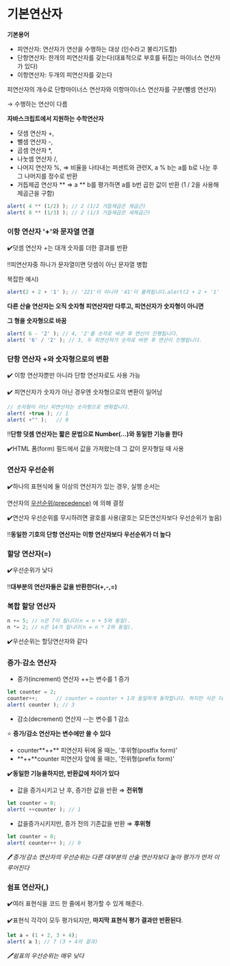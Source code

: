# 기본연산자 #
**기본용어**

- 피연산자:  연산자가 연산을 수행하는 대상 (인수라고 불리기도함)
- 단항연산자: 한개의 피연산자를 갖는다(대표적으로 부호를 뒤집는 마이너스 연산자가 있다)
- 이항연산자: 두개의 피연산자를 갖는다

피연산자의 개수로 단항마이너스 연산자와 이항마이너스 연산자를 구분(뺄셈 연산자) 

→ 수행하는 연산이 다름

**자바스크립트에서 지원하는 수학연산자**

- 덧셈 연산자 +,
- 뺄셈 연산자 -,
- 곱셈 연산자 *,
- 나눗셈 연산자 /,
- 나머지 연산자 %, ⇒ 비율을 나타내는 퍼센트와 관련X,  a % b는 a를 b로 나눈 후 그 나머지를 정수로 반환
- 거듭제곱 연산자 ** ⇒ a ** b를 평가하면 a를 b번 곱한 값이 반환 (1 / 2을 사용해 제곱근을 구함)

```jsx
alert( 4 ** (1/2) ); // 2 (1/2 거듭제곱은 제곱근)
alert( 8 ** (1/3) ); // 2 (1/3 거듭제곱은 세제곱근)
```

### 이항 연산자 '+'와 문자열 연결

✔️덧셈 연산자 +는 대개 숫자를 더한 결과를 반환

‼️피연산자중  하나가 문자열이면 덧셈이 아닌 문자열 병합

복잡한 예시)

```jsx
alert(2 + 2 + '1' ); // '221'이 아니라 '41'이 출력됩니다.alert(2 + 2 + '1' ); // '221'이 아니라 '41'이 출력됩니다.
```

**다른 산술 연산자는 오직 숫자형 피연산자만 다루고, 피연산자가 숫자형이 아니면**

**그 형을 숫자형으로 바꿈**

```jsx
alert( 6 - '2' ); // 4, '2'를 숫자로 바꾼 후 연산이 진행됩니다.
alert( '6' / '2' ); // 3, 두 피연산자가 숫자로 바뀐 후 연산이 진행됩니다.
```

### 단항 연산자 +와 숫자형으로의 변환

✔️ 이항 연산자뿐만 아니라 단항 연산자로도 사용 가능

✔️ 피연산자가 숫자가 아닌 경우엔 숫자형으로의 변환이 일어남

```jsx
// 숫자형이 아닌 피연산자는 숫자형으로 변화합니다.
alert( +true ); // 1
alert( +"" );   // 0
```

‼️**단항 덧셈 연산자는 짧은 문법으로 Number(...)와 동일한 기능을 한다**

✔️HTML 폼(form) 필드에서 값을 가져왔는데 그 값이 문자형일 때 사용

### 연산자 우선순위

✔️하나의 표현식에 둘 이상의 연산자가 있는 경우, 실행 순서는

 연산자의 [우선순위(precedence)](https://developer.mozilla.org/en-US/docs/Web/JavaScript/Reference/Operators/Operator_Precedence) 에 의해 결정

✔️연산자 우선순위를 무시하려면 괄호를 사용(괄호는 모든연산자보다 우선순위가 높음)

‼️**동일한 기호의 단항 연산자는 이항 연산자보다 우선순위가 더 높다**

### 할당 연산자(=)

✔️우선순위가 낮다

‼️**대부분의 연산자들은 값을 반환한다(+,-,=)**

### 복합 할당 연산자

```jsx
n += 5; // n은 7이 됩니다(n = n + 5와 동일).
n *= 2; // n은 14가 됩니다(n = n * 2와 동일).
```

✔️우선순위는 할당연산자와 같다

### 증가·감소 연산자

- 증가(increment) 연산자 ++는 변수를 1 증가

```jsx
let counter = 2;
counter++;      // counter = counter + 1과 동일하게 동작합니다. 하지만 식은 더 짧습니다.
alert( counter ); // 3
```

- 감소(decrement) 연산자 --는 변수를 1 감소

⭐ **증가/감소 연산자는 변수에만 쓸 수 있다**

- counter**++** 피연산자 뒤에 올 때는, '후위형(postfix form)'
- **++**counter 피연산자 앞에 올 때는, '전위형(prefix form)'

✔️**동일한 기능을하지만, 반환값에 차이가 있다**

- 값을 증가시키고 난 후, 증가한 값을 반환 ⇒ **전위형**

```jsx
let counter = 0;
alert( ++counter ); // 1
```

- 값을증가시키지만, 증가 전의 기존값을 반환 ⇒ **후위형**

```jsx
let counter = 0;
alert( counter++ ); // 0
```

🖊️*증가/감소 연산자의 우선순위는 다른 대부분의 산술 연산자보다 높아 평가가 먼저 이루어진다*

### 쉼표 연산자(,)

✔️여러 표현식을 코드 한 줄에서 평가할 수 있게 해준다.

✔️표현식 각각이 모두 평가되지만, **마지막 표현식 평가 결과만 반환된다**.

```jsx
let a = (1 + 2, 3 + 4);
alert( a ); // 7 (3 + 4의 결과)
```

*🖊️쉼표의 우선순위는 매우 낮다*
